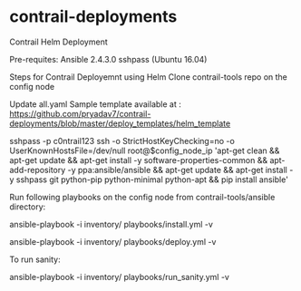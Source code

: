 # contrail-deployments


Contrail Helm Deployment

Pre-requites:
Ansible 2.4.3.0
sshpass (Ubuntu 16.04)

Steps for Contrail Deployemnt using Helm
Clone contrail-tools repo on the config node

Update all.yaml 
Sample template available at : https://github.com/pryadav7/contrail-deployments/blob/master/deploy_templates/helm_template

sshpass -p c0ntrail123 ssh -o StrictHostKeyChecking=no -o UserKnownHostsFile=/dev/null root@$config_node_ip 'apt-get clean && apt-get update && apt-get install -y software-properties-common && apt-add-repository -y ppa:ansible/ansible && apt-get update && apt-get install -y sshpass git python-pip python-minimal python-apt && pip install ansible'

Run following playbooks on the config node from contrail-tools/ansible directory:

ansible-playbook -i inventory/ playbooks/install.yml -v

ansible-playbook -i inventory/ playbooks/deploy.yml -v

To run sanity:

ansible-playbook -i inventory/ playbooks/run_sanity.yml -v
